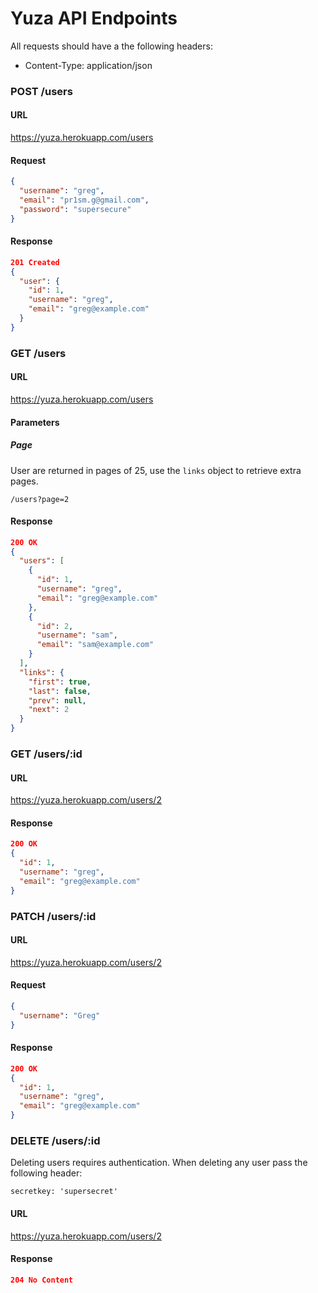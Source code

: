 # Yuza API Endpoints

All requests should have a the following headers:
 - Content-Type: application/json

### POST /users

#### URL

https://yuza.herokuapp.com/users

#### Request

```json
{
  "username": "greg",
  "email": "pr1sm.g@gmail.com",
  "password": "supersecure"
}
```

#### Response

```json
201 Created
{
  "user": {
    "id": 1,
    "username": "greg",
    "email": "greg@example.com"
  }
}
```

### GET /users

#### URL

https://yuza.herokuapp.com/users

#### Parameters
##### Page
User are returned in pages of 25, use the `links` object to retrieve extra pages.

`/users?page=2`

#### Response

```json
200 OK
{
  "users": [
    {
      "id": 1,
      "username": "greg",
      "email": "greg@example.com"
    },
    {
      "id": 2,
      "username": "sam",
      "email": "sam@example.com"
    }
  ],
  "links": {
    "first": true,
    "last": false,
    "prev": null,
    "next": 2
  }
}
```

### GET /users/:id

#### URL

https://yuza.herokuapp.com/users/2

#### Response

```json
200 OK
{
  "id": 1,
  "username": "greg",
  "email": "greg@example.com"
}
```

### PATCH /users/:id

#### URL

https://yuza.herokuapp.com/users/2

#### Request

```json
{
  "username": "Greg"
}
```

#### Response

```json
200 OK
{
  "id": 1,
  "username": "greg",
  "email": "greg@example.com"
}
```

### DELETE /users/:id

Deleting users requires authentication.
When deleting any user pass the following header:

`secretkey: 'supersecret'`


#### URL

https://yuza.herokuapp.com/users/2

#### Response

```json
204 No Content
```
